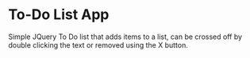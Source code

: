# To-Do List App

Simple JQuery To Do list that adds items to a list, can be crossed off by double clicking the text or removed using the X button.
